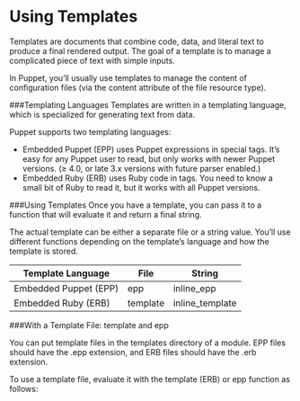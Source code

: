 # Using Templates

Templates are documents that combine code, data, and literal text to produce a final rendered output. The goal of a template is to manage a complicated piece of text with simple inputs.

In Puppet, you’ll usually use templates to manage the content of configuration files (via the content attribute of the file resource type).

###Templating Languages
Templates are written in a templating language, which is specialized for generating text from data.

Puppet supports two templating languages:

* Embedded Puppet (EPP) uses Puppet expressions in special tags. It’s easy for any Puppet user to read, but only works with newer Puppet versions. (≥ 4.0, or late 3.x versions with future parser enabled.)
* Embedded Ruby (ERB) uses Ruby code in tags. You need to know a small bit of Ruby to read it, but it works with all Puppet versions.

###Using Templates
Once you have a template, you can pass it to a function that will evaluate it and return a final string.

The actual template can be either a separate file or a string value. You’ll use different functions depending on the template’s language and how the template is stored.

|Template Language	|File	|String
|--|--|--
|Embedded Puppet (EPP)	|epp	|inline_epp
|Embedded Ruby (ERB)	|template	|inline_template

###With a Template File: template and epp

You can put template files in the templates directory of a module. EPP files should have the .epp extension, and ERB files should have the .erb extension.

To use a template file, evaluate it with the template (ERB) or epp function as follows:

